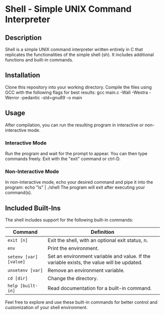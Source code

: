# Shell - Simple UNIX Command Interpreter

## Description
Shell is a simple UNIX command interpreter written entirely in C that replicates the functionalities of the simple shell (sh). It includes additional functions and built-in commands.

## Installation
Clone this repository into your working directory. Compile the files using GCC with the following flags for best results:
gcc main.c -Wall -Wextra -Werror -pedantic -std=gnu89 -o main

## Usage
After compilation, you can run the resulting program in interactive or non-interactive mode.

### Interactive Mode
Run the program and wait for the prompt to appear. You can then type commands freely. Exit with the "exit" command or ctrl-D.

### Non-Interactive Mode
In non-interactive mode, echo your desired command and pipe it into the program:
echo "ls" | ./shell
The program will exit after executing your command(s).

## Included Built-Ins
The shell includes support for the following built-in commands:

| Command         | Definition                                                |
|-----------------|-----------------------------------------------------------|
| `exit [n]`      | Exit the shell, with an optional exit status, n.          |
| `env`           | Print the environment.                                    |
| `setenv [var][value]` | Set an environment variable and value. If the variable exists, the value will be updated. |
| `unsetenv [var]` | Remove an environment variable.                           |
| `cd [dir]`      | Change the directory.                                     |
| `help [built-in]` | Read documentation for a built-in command.                 |

Feel free to explore and use these built-in commands for better control and customization of your shell environment.
 
